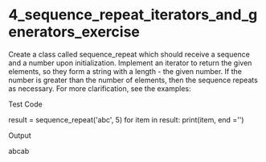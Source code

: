 # 4_sequence_repeat_iterators_and_generators_exercise
Create a class called sequence_repeat which should receive a sequence and a number upon initialization. Implement an iterator to return the given elements, so they form a string with a length - the given number. If the number is greater than the number of elements, then the sequence repeats as necessary. For more clarification, see the examples:

Test Code

result = sequence_repeat('abc', 5)
for item in result:
    print(item, end ='')

Output

abcab
